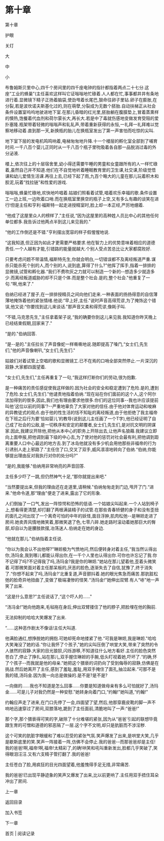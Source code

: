 # 第十章

第十章

护眼

关灯

大

中

小

布鲁姆斯贝里中心,四千个房间里的四千座电钟的指针都指着两点二十七分.这座“工业的蜂巢"(主任喜欢这样叫它证嗡嗡地忙碌着.人人都在忙,事事都井井有条地进行着.显微镜下精子正扬着脑袋,使劲甩着长尾巴,狠命往卵子里钻.卵子在膨胀,在分裂,若是波坎诺夫斯基化过的,则在萌孽,分裂成为无数个胚胎.自动扶梯正从社会条件设置室呜呜地驶进地下室.在那儿昏暗的红光里,胚胎躺在腹膜垫上,冒着蒸熏样的懊热,饱餐着代血剂和荷尔蒙长大,再长大.若是中了毒就伤感地变做发育受阻的爱扑塞隆.瓶架带着轻微的嗡嗡声和轧轧声,带着重新获得的永恒,一礼拜一礼拜难以觉察地移动着.直到那一天,新换瓶的胎儿在换瓶室发出了第一声害怕而吃惊的尖叫.

地下室下层的发电机鸣鸣响着,电梯匆匆地升降.十一个楼层的孵化室全部到了哺育时间.一千八百个婴儿正同时从一千八百个瓶子里吮吸着各自那一品脱消过毒的外分泌液.

楼上,依次往上的十层宿舍里,幼小得还需要午睡的男童和女童跟所有的人一样忙碌着,虽然自己并不知道.他们在不自觉地听着睡眠教育里的卫生课,社交课,阶级觉悟课和幼儿爱情生活课.再往上去,已经下起了雨,九百个略大的儿童在那儿玩着积木和胶泥,玩着“找拉链"和性爱的游戏.

嗡嗡嗡,蜂巢忙碌地,欢快地吟唱着.姑娘们照看着试管,唱着欢乐幸福的歌.条件设置工一边上班,一边吹着口哨.而在换瓶室里换空的瓶子上空,又有多么有趣的谈笑在进行!但是主任和亨利·福斯特一起走进授精室时,脸上却一本正经,严厉地绷着.

“他成了这屋里众人的榜样了,"主任说,“因为这屋里的高种姓人员比中心的其他任何单位都多.我告诉过他两点半到这儿来见我的."

“他的工作倒还是不错."亨利摆出宽容的样子假惺惺地说.

“这我知道,但正因为如此才更需要严格要求.他在智力上的优势意味着相应的道德责任.一个人越有才能,引错路的能量就越大.个别人受点苦总比让大家都腐败好.

只要考虑问题不带温情,福斯特先生,你就会明白,一切错误都不及离经叛道严重.谋杀只能杀死个别的人,而个别的人,说到底,算得了什么?"他挥了挥手,指着一排排的显微镜,试管和孵化器.“我们不费吹灰之力就可以制造一个新的--想造多少就造多少.而离经叛道威胁的却不只是个体.而是整个社会.是的,整个社会."他重复了一句.“啊,他来了."

伯纳已经进了屋子,在一排排授精员之间向他们走来.一种表面的扬扬得意的自信薄薄地掩饰着他的紧张情绪.他说:“早上好,主任."说时声音高得荒谬,为了掩饰这个错误,他又说:“你要找到这儿来谈话."那声音又柔和得荒谬,像耗子叫.

“不错,马克思先生,"主任拿着架子说,“我的确要你到这儿来见我.我知道你昨天晚上已经结束假期,回家来了."

“是的."伯纳回答.

“是--是的."主任拉长了声音像蛇一样嘶嘶地说.随即提高了嗓门,“女士们,先生们,"他的声音像喇叭,“女士们,先生们."

姑娘们对着试管上空唱的歌和显微镜工.已不在焉的口哨全部突然停止.一片深沉的寂静.大家都四面望着.

“女士们,先生们,"主任再重复了一句,“我这样打断你们的劳动,很为抱歉.

是一种痛苦的责任感促使我这样做的.因为社会的安全和稳定遭到了危险.是的,遭到了危险.女士们,先生们."他谴责地指着伯纳.“现在站在你们面前的这个人,这个阿尔法加得到的很多,因此,我们也有理由要求他很多.你们的这位同事--我也许应该提前叫他'这位以前的同事’?--严重地辜负了大家对他的信任.由于他对体育运动和唆麻的异教徒式的观点.由于他的性生活的恬不知耻的离经叛道,由于他拒绝了我主福帝在下班之后行为要'恰如婴儿’的教导(说到这儿主任画了一个T字),他已经证明了自己成了社会的公敌,是一切秩序和安定的颠覆者,女士们,先生们,是对抗文明的阴谋家.因此,我建议开除他,把他从本中心的职务上开除出去,让他声名狼藉.我建议立即向上面申报,把他调到最下级的中心去,为了使对他的惩罚对社会最有利,把他调到距离重要人口中心最远的地方去.到了冰岛他就没有多少机会用他那些非福帝的行为引诱别人走上邪路了."主任住了口,交叉了双手,威风凛凛地转向了伯纳.“伯纳,你能够提出理由反对我执行对你的处分吗?"

“是的,我能够."伯纳用非常响亮的声音回答.

主任多少吓了一跳,但仍然神气十足,“那你就提出来吧."

“当然要提出来,但我的理由还在走道里,请稍候."伯纳匆匆走到门边,甩开了门.“进来."他命令道,那“理由"便走了进来,露出了它的形象.

人们倒抽了一口气,发出一阵惊愕和恐怖的低语.一个姑娘尖叫起来.一个人站到椅子上,想看得更清楚,却打翻了两根满装精子的试管.在那些青春矫健的身子和没有歪扭的面孔之间出现了一个离奇可怕的中年的妖怪,面目浮肿,肌肉松弛--是琳妲走进了房间.她卖弄风情地微笑着,那微笑退了色,七零八碎.她走路时滚动着她那巨大的臀部,却自以为是腰肢款摆,冶荡迷人.伯纳走在她的身边.

“他就在那儿."伯纳指着主任说.

“你以为我会认不出他呀?"琳妲极为气愤地问,然后便转身对着主任,“我当然认得出你,汤玛金,我到哪儿都能认得出你,在一千个人里也认得出你.可你也许忘记了我.你不记得了吗?不记得我了吗,汤玛金?我是你的琳妲."她站在那儿望着他,歪着头微笑着.可那微笑面对着主任那呆板的,厌恶的脸色,逐渐失去了自信,犹豫了,终于消失了.“你想不起来了吗,汤玛金?’北重复道,声音颤抖着.她的眼光焦急而痛苦.那肮脏松弛的脸奇异地扭曲了,变做了极端凄惨的怪笑.“汤玛金!"她伸出双臂.有人“哧"地一声笑了出来.

“这是什么意思?"主任说话了,“这个吓人的......"

“汤冯金!"她向他跑来,毛毡拖在身后,伸出双臂搂住了他的脖子,把脸埋在他的胸前.

无法抑制的哈哈大笑爆发了出来.

“......这种恶作剧太不像话!主任大叫道.

他满脸通红,想挣脱她的拥抱.可她却死命地搂紧了他.“可我是琳妲,我是琳妲."哈哈大笑淹没了她的话.“你让我怀了个孩子,"她的尖叫压倒了哄堂大笑,带来了突然的令人骇然的寂静.大家的目光狼狈,闪烁游移,不知道往什么地方看好.主任的脸色突然苍白了,停止了挣扎,站在那儿,双手握住琳妲的手腕,低头盯视着她,吓坏了.“的确,怀了个孩子--而我就是他的母亲."她把这个猥亵的词扔向了受到侮辱的寂静,仿佛是在挑战.然后她离开了主任,感到了羞耻,羞耻,用双手掩住了面孔,抽泣起来.“可那不是我的错,汤玛金.因为我一向总是做操的.是不是?是不是?

一向做的......我也不知道是怎么回事......你要是知道做母亲有多么可怕就好了,汤玛金......可是儿子对我仍然是一种安慰."她转身向着门口,“约翰!"她叫道,“约翰!"

约翰应声走了进来,在门口先停了一会,四面望了望,然后,他那穿鹿皮靴的脚一声不响地迅速穿过了房间,双膝落地,跪到了主任面前,清脆地叫了一声:“爸爸!"

那个字,那个猥亵得可笑的字,破除了十分难堪的紧张,因为从“爸爸’引起的联想毕竟跟生育的可憎和道德的邪恶隔了一层.这个字不文明,却只是肮脏而不涉淫秽.

这个可笑的肮脏字眼缓和了难以忍受的紧张气氛.笑声爆发了出来,是哄堂大笑,几乎是歇斯底里的笑.笑声一阵接着一阵,仿佛不会停止.我的爸爸--而那爸爸却是主任!我的爸爸!啊,福帝!啊,福帝!太精彩了,的确!哄笑和吼叫重新发出,脸都几乎笑破了,笑得眼泪汪汪.又有六支精子管打翻了.我的爸爸!

主任苍白了脸,用疯狂的目光四面望着,他羞愧得手足无措,非常痛苦.

我的爸爸!已出现平静迹象的笑声又爆发了出来,比以前更响了.主任用双手捂住耳朵冲出了房间.

上一章

返回目录

加入书签

下一章

首页 | 阅读记录
